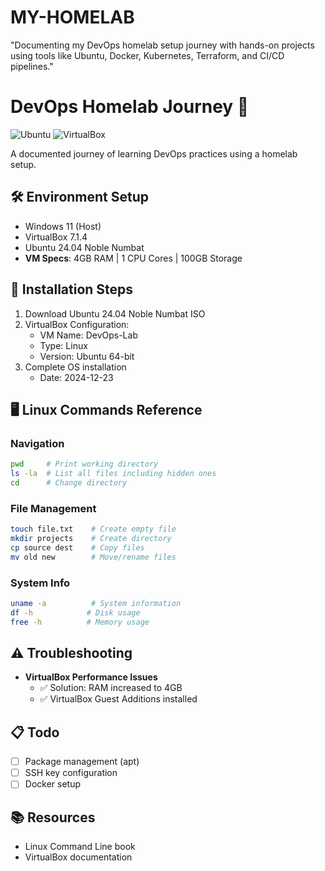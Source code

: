 # MY-HOMELAB
"Documenting my DevOps homelab setup journey with hands-on projects using tools like Ubuntu, Docker, Kubernetes, Terraform, and CI/CD pipelines."
# DevOps Homelab Journey 🚀

![Ubuntu](https://img.shields.io/badge/Ubuntu-24.04%20LTS-E95420?style=for-the-badge&logo=ubuntu&logoColor=white)
![VirtualBox](https://img.shields.io/badge/VirtualBox-7.1.4-183A61?style=for-the-badge&logo=virtualbox&logoColor=white)

A documented journey of learning DevOps practices using a homelab setup.

## 🛠 Environment Setup

- Windows 11 (Host)
- VirtualBox 7.1.4
- Ubuntu 24.04 Noble Numbat
- **VM Specs**: 4GB RAM | 1 CPU Cores | 100GB Storage

## 📝 Installation Steps

1. Download Ubuntu 24.04 Noble Numbat ISO
2. VirtualBox Configuration:
   - VM Name: DevOps-Lab
   - Type: Linux
   - Version: Ubuntu 64-bit
3. Complete OS installation
   - Date: 2024-12-23

## 🖥 Linux Commands Reference

### Navigation
```bash
pwd     # Print working directory
ls -la  # List all files including hidden ones
cd      # Change directory
```

### File Management
```bash
touch file.txt    # Create empty file
mkdir projects    # Create directory
cp source dest    # Copy files
mv old new        # Move/rename files
```

### System Info
```bash
uname -a          # System information
df -h            # Disk usage
free -h          # Memory usage
```

## ⚠️ Troubleshooting

- **VirtualBox Performance Issues**
  - ✅ Solution: RAM increased to 4GB
  - ✅ VirtualBox Guest Additions installed

## 📋 Todo

- [ ] Package management (apt)
- [ ] SSH key configuration
- [ ] Docker setup

## 📚 Resources
- Linux Command Line book
- VirtualBox documentation


